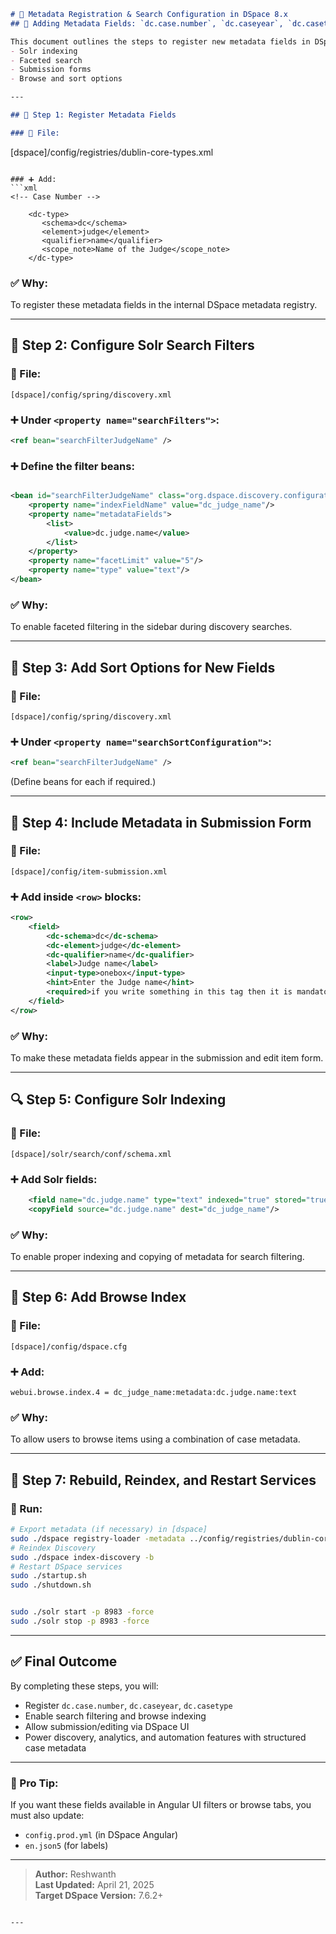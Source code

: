 ```markdown
# 📄 Metadata Registration & Search Configuration in DSpace 8.x  
## 🧾 Adding Metadata Fields: `dc.case.number`, `dc.caseyear`, `dc.casetype`

This document outlines the steps to register new metadata fields in DSpace 7.x and configure them for:
- Solr indexing
- Faceted search
- Submission forms
- Browse and sort options

---

## 🧱 Step 1: Register Metadata Fields

### 🔧 File:
```
[dspace]/config/registries/dublin-core-types.xml
```

### ➕ Add:
```xml
<!-- Case Number -->

    <dc-type>
       <schema>dc</schema>
       <element>judge</element>
       <qualifier>name</qualifier>
       <scope_note>Name of the Judge</scope_note>
    </dc-type>

```

### ✅ Why:
To register these metadata fields in the internal DSpace metadata registry.

---

## 🔎 Step 2: Configure Solr Search Filters

### 🔧 File:
```
[dspace]/config/spring/discovery.xml
```

### ➕ Under `<property name="searchFilters">`:
```xml
<ref bean="searchFilterJudgeName" />
```

### ➕ Define the filter beans:
```xml

<bean id="searchFilterJudgeName" class="org.dspace.discovery.configuration.DiscoverySearchFilterFacet">
    <property name="indexFieldName" value="dc_judge_name"/>
    <property name="metadataFields">
        <list>
            <value>dc.judge.name</value>
        </list>
    </property>
    <property name="facetLimit" value="5"/>
    <property name="type" value="text"/>
</bean>
```

### ✅ Why:
To enable faceted filtering in the sidebar during discovery searches.

---

## 🔁 Step 3: Add Sort Options for New Fields

### 🔧 File:
```
[dspace]/config/spring/discovery.xml
```

### ➕ Under `<property name="searchSortConfiguration">`:
```xml
<ref bean="searchFilterJudgeName" />
```

(Define beans for each if required.)

---

## 📇 Step 4: Include Metadata in Submission Form

### 🔧 File:
```
[dspace]/config/item-submission.xml
```

### ➕ Add inside `<row>` blocks:
```xml
<row>
    <field>
        <dc-schema>dc</dc-schema>
        <dc-element>judge</dc-element>
        <dc-qualifier>name</dc-qualifier>
        <label>Judge name</label>
        <input-type>onebox</input-type>
        <hint>Enter the Judge name</hint>
        <required>if you write something in this tag then it is mandatory field</required>
    </field>
</row>
```

### ✅ Why:
To make these metadata fields appear in the submission and edit item form.

---

## 🔍 Step 5: Configure Solr Indexing

### 🔧 File:
```
[dspace]/solr/search/conf/schema.xml
```

### ➕ Add Solr fields:
```xml
    <field name="dc.judge.name" type="text" indexed="true" stored="true" multiValued="false" /> 
    <copyField source="dc.judge.name" dest="dc_judge_name"/>  

```

### ✅ Why:
To enable proper indexing and copying of metadata for search filtering.

---

## 📂 Step 6: Add Browse Index

### 🔧 File:
```
[dspace]/config/dspace.cfg
```

### ➕ Add:
```properties
webui.browse.index.4 = dc_judge_name:metadata:dc.judge.name:text
```

### ✅ Why:
To allow users to browse items using a combination of case metadata.

---

## 🔄 Step 7: Rebuild, Reindex, and Restart Services

### 📌 Run:
```bash
# Export metadata (if necessary) in [dspace]
sudo ./dspace registry-loader -metadata ../config/registries/dublin-core-types.xml
# Reindex Discovery
sudo ./dspace index-discovery -b
# Restart DSpace services
sudo ./startup.sh
sudo ./shutdown.sh


sudo ./solr start -p 8983 -force
sudo ./solr stop -p 8983 -force

```

---

## ✅ Final Outcome

By completing these steps, you will:
- Register `dc.case.number`, `dc.caseyear`, `dc.casetype`
- Enable search filtering and browse indexing
- Allow submission/editing via DSpace UI
- Power discovery, analytics, and automation features with structured case metadata

---

### 🧠 Pro Tip:
If you want these fields available in Angular UI filters or browse tabs, you must also update:
- `config.prod.yml` (in DSpace Angular)
- `en.json5` (for labels)

---

> **Author:** Reshwanth  
> **Last Updated:** April 21, 2025  
> **Target DSpace Version:** 7.6.2+
```

---
